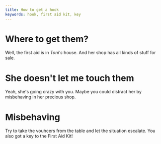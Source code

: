 ```yaml
---
title: How to get a hook
keywords: hook, first aid kit, key
---
```

# Where to get them?
Well, the first aid is in _Toni's_ house. And her shop has all kinds of stuff for sale.

# She doesn't let me touch them
Yeah, she's going crazy with you. Maybe you could distract her by misbehaving in her precious shop.

# Misbehaving
Try to take the vouhcers from the table and let the situation escalate. You also got a key to the First Aid Kit!
